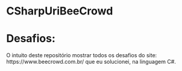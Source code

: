 # CSharpUriBeeCrowd


<h1>Desafios:</h1>
O intuito deste repositório mostrar todos os desafios do site: <br> https://www.beecrowd.com.br/
que eu solucionei, na linguagem C#.


